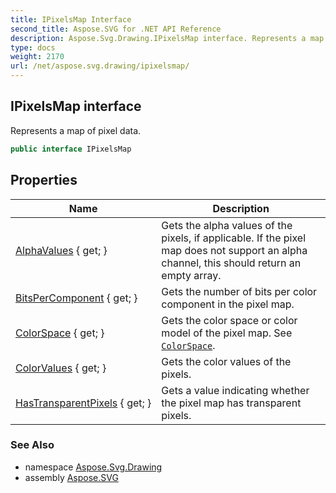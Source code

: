 ```yaml
---
title: IPixelsMap Interface
second_title: Aspose.SVG for .NET API Reference
description: Aspose.Svg.Drawing.IPixelsMap interface. Represents a map of pixel data
type: docs
weight: 2170
url: /net/aspose.svg.drawing/ipixelsmap/
---
```

## IPixelsMap interface

Represents a map of pixel data.

```csharp
public interface IPixelsMap
```

## Properties

| Name | Description |
| --- | --- |
| [AlphaValues](../../aspose.svg.drawing/ipixelsmap/alphavalues/) { get; } | Gets the alpha values of the pixels, if applicable. If the pixel map does not support an alpha channel, this should return an empty array. |
| [BitsPerComponent](../../aspose.svg.drawing/ipixelsmap/bitspercomponent/) { get; } | Gets the number of bits per color component in the pixel map. |
| [ColorSpace](../../aspose.svg.drawing/ipixelsmap/colorspace/) { get; } | Gets the color space or color model of the pixel map. See [`ColorSpace`](./colorspace/). |
| [ColorValues](../../aspose.svg.drawing/ipixelsmap/colorvalues/) { get; } | Gets the color values of the pixels. |
| [HasTransparentPixels](../../aspose.svg.drawing/ipixelsmap/hastransparentpixels/) { get; } | Gets a value indicating whether the pixel map has transparent pixels. |

### See Also

* namespace [Aspose.Svg.Drawing](../../aspose.svg.drawing/)
* assembly [Aspose.SVG](../../)
